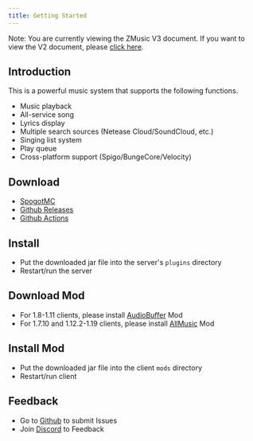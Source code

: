 ```yaml
---
title: Getting Started
---
```


Note: You are currently viewing the ZMusic V3 document. If you want to view the V2 document, please [click here](/v2).

## Introduction

This is a powerful music system that supports the following functions.

* Music playback
* All-service song
* Lyrics display
* Multiple search sources (Netease Cloud/SoundCloud, etc.)
* Singing list system
* Play queue
* Cross-platform support (Spigo/BungeCore/Velocity)

## Download

* [SpogotMC](https://www.spigotmc.org/resources/zmusic.83027/)
* [Github Releases](https://github.com/RealHeart/ZMusic/releases)
* [Github Actions](https://github.com/RealHeart/ZMusic/actions)

## Install

* Put the downloaded jar file into the server's `plugins` directory
* Restart/run the server

## Download Mod

* For 1.8-1.11 clients, please install [AudioBuffer](https://www.mcbbs.net/thread-832205-1-1.html) Mod
* For 1.7.10 and 1.12.2-1.19 clients, please install [AllMusic](https://www.aliyundrive.com/s/fKHnLh1N5nC/folder/628f5a18e108ef84cb934b6ca4301be905f1a653) Mod

## Install Mod

* Put the downloaded jar file into the client `mods` directory
* Restart/run client

## Feedback

* Go to [Github](https://github.com/RealHeart/ZMusic) to submit Issues
* Join [Discord](https://discord.gg/twQgJNufYn) to Feedback
